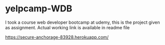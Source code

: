 # yelpcamp-WDB
I took a course web developer bootcamp at udemy, this is the project given as assignment. Actual working link is available in readme file

https://secure-anchorage-83928.herokuapp.com/
